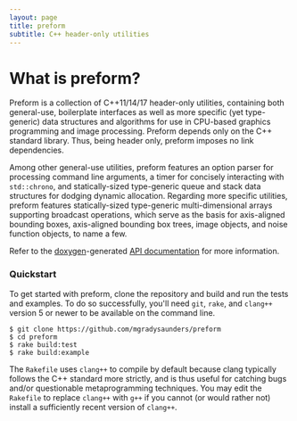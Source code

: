 ```yaml
---
layout: page
title: preform
subtitle: C++ header-only utilities
---
```


# What is preform?
Preform is a collection of C++11/14/17 header-only utilities, 
containing both general-use, boilerplate interfaces as well as more
specific (yet type-generic) data structures and algorithms for use
in CPU-based graphics programming and image processing. Preform depends 
only on the C++ standard library. Thus, being header only, preform 
imposes no link dependencies.

Among other general-use utilities, preform features an option parser for 
processing command line arguments, a timer for concisely interacting with
`std::chrono`, and statically-sized type-generic queue and stack data 
structures for dodging dynamic allocation. Regarding more specific utilities,
preform features statically-sized type-generic multi-dimensional arrays
supporting broadcast operations, which serve as the basis for axis-aligned 
bounding boxes, axis-aligned bounding box trees, image objects, 
and noise function objects, to name a few. 

Refer to the [doxygen][1]-generated [API documentation][2] for 
more information.

[1]: http://doxygen.nl
[2]: https://mgradysaunders.github.io/preform/doxygen/html

### Quickstart

To get started with preform, clone the 
repository and build and run the tests and examples. To do so successfully, 
you'll need `git`, `rake`, and `clang++` version 5 or newer to be available
on the command line.

```
$ git clone https://github.com/mgradysaunders/preform
$ cd preform
$ rake build:test
$ rake build:example
```

The `Rakefile` uses `clang++` to compile by default because clang
typically follows the C++ standard more strictly, and is thus useful for
catching bugs and/or questionable metaprogramming techniques. You may edit 
the `Rakefile` to replace `clang++` with `g++` if you cannot (or would rather 
not) install a sufficiently recent version of `clang++`.
